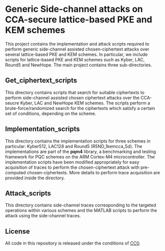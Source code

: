 # Generic Side-channel attacks on CCA-secure lattice-based PKE and KEM schemes

This project contains the implementation and attack scripts required to perform
generic side-channel assisted chosen-ciphertext attacks over several lattice-based PKE and KEM
schemes. In particular, we include scripts for lattice-based PKE and KEM schemes such as Kyber, LAC, Round5 and NewHope. The main project contains three sub-directories.

## Get_ciphertext_scripts

This directory contains scripts that search for suitable ciphertexts to perform side-channel assisted chosen ciphertext attacks over the CCA-seucre Kyber, LAC and NewHope KEM schemes. The scripts perform a brute-force/randomized search for the ciphertexts which satisfy a certain set of conditions, depending on the scheme.

## Implementation_scripts

This directory contains the implementation scripts for three schemes in particular: Kyber512, LAC128 and Round5 (R5ND_1kemcca_5d). The implementations are part of the
**pqm4** library, a benchmarking and testing framework for PQC schemes on the ARM Cortex-M4
microcontroller. The implementation scripts have been modified appropriately for easy acquisition of
traces to perform the chosen-ciphertext attack with pre-computed chosen-ciphertexts. More details to perform trace acquisition are provided inside the directory.

## Attack_scripts

This directory contains side-channel traces corresponding to the targeted operations within various schemes and the MATLAB scripts to perform the attack using the side-channel traces.

## License
All code in this repository is released under the conditions of [CC0](http://creativecommons.org/publicdomain/zero/1.0/).
